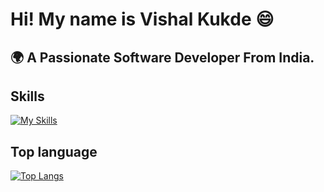 <h1> Hi! My name is Vishal Kukde 😄 </h1>
<h2> 🌍 A Passionate Software Developer From India. </h2>
<h2>Skills</h2>  

[![My Skills](https://skillicons.dev/icons?i=html,css,js,ts,react,redux,nextjs,materialui)](https://skillicons.dev)

<h2>Top language</h2>  

[![Top Langs](https://github-readme-stats.vercel.app/api/top-langs/?username=Vishalkukde&layout=compact&text_color=daf7dc&bg_color=151515)](https://github.com/kumawatlalit912/github-readme-stats)


